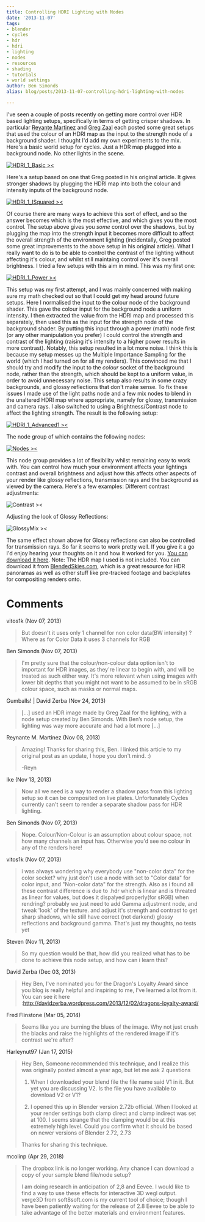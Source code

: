 ```yaml
---
title: Controlling HDRI Lighting with Nodes
date: '2013-11-07'
tags:
- blender
- cycles
- hdr
- hdri
- lighting
- nodes
- resources
- shading
- tutorials
- world settings
author: Ben Simonds
alias: blog/posts/2013-11-07-controlling-hdri-lighting-with-nodes

---
```


I've seen a couple of posts recently on getting more control over HDR based lighting setups, specifically in terms of getting crisper shadows. In particular [Reyante Martinez](http://reynantem.blogspot.co.uk/2013/07/proper-hdr-lighting-remix.html) and [Greg Zaal](http://adaptivesamples.com/2013/07/24/cif-2-hdr-lighting/) each posted some great setups that used the colour of an HDRI map as the input to the strength node of a background shader. I thought I'd add my own experiments to the mix. Here's a basic world setup for cycles. Just a HDR map plugged into a background node. No other lights in the scene.

[![HDRI_1_Basic ><](/images/old/hdri_1_basic1.png?w=950)](/images/old/hdri_1_basic1.png)

 Here's a setup based on one that Greg posted in his original article. It gives stronger shadows by plugging the HDRI map into both the colour and intensity inputs of the background node.

[![HDRI_1_ISquared ><](/images/old/hdri_1_isquared.png?w=950)](/images/old/hdri_1_isquared.png)

 Of course there are many ways to achieve this sort of effect, and so the answer becomes which is the most effective, and which gives you the most control. The setup above gives you _some_ control over the shadows, but by plugging the map into the strength input it becomes more difficult to affect the overall strength of the environment lighting (incidentally, Greg posted some great improvements to the above setup in his original article). What I really want to do is to be able to control the contrast of the lighting without affecting it's colour, and whilst still maintaing control over it's overall brightness. I tried a few setups with this aim in mind. This was my first one:

[![HDRI_1_Power ><](/images/old/hdri_1_power.png?w=950)](/images/old/hdri_1_power.png)

 This setup was my first attempt, and I was mainly concerned with making sure my math checked out so that I could get my head around future setups. Here I normalised the input to the colour node of the background shader. This gave the colour input for the background node a uniform intensity. I then extracted the value from the HDRI map and processed this separately, then used this as the input for the strength node of the background shader. By putting this input through a power (math) node first (or any other manipulation you prefer) I could control the strength and contrast of the lighting (raising it's intensity to a higher power results in more contrast). Notably, this setup resulted in a lot more noise. I think this is because my setup messes up the Multiple Importance Sampling for the world (which I had turned on for all my renders). This convinced me that I should try and modify the input to the _colour_ socket of the background node, rather than the strength, which should be kept to a uniform value, in order to avoid unnecessary noise. This setup also results in some crazy backgrounds, and glossy reflections that don't make sense. To fix these issues I made use of the light paths node and a few mix nodes to blend in the unaltered HDRI map where appropriate, namely for glossy, transmission and camera rays. I also switched to using a Brightness/Contrast node to affect the lighting strength. The result is the following setup:

[![HDRI_1_Advanced1 ><](/images/old/hdri_1_advanced1.png?w=950)](/images/old/hdri_1_advanced1.png)

 The node group of which contains the following nodes:

[![Nodes ><](/images/old/nodes.png?w=950)](/images/old/nodes.png)

 This node group provides a lot of flexibility whilst remaining easy to work with. You can control how much your environment affects your lightings contrast and overall brightness and adjust how this affects other aspects of your render like glossy reflections, transmission rays and the background as viewed by the camera. Here's a few examples: Different contrast adjustments:

![Contrast ><](/images/old/contrast.png)



 Adjusting the look of Glossy Reflections:

![GlossyMix ><](/images/old/glossymix.png)


 The same effect shown above for Glossy reflections can also be controlled for transmission rays. So far it seems to work pretty well. If you give it a go I'd enjoy hearing your thoughts on it and how it worked for you. [You can download it here](https://dl.dropboxusercontent.com/u/180363/Hosting/HDRI_Lighting%20Control_V1.blend). Note: The HDR map I used is not included. You can download it from [BlendedSkies.com](http://blendedskies.com/MediaDetails/tabid/89/ProductID/18/Default.aspx), which is a great resource for HDR panoramas as well as other stuff like pre-tracked footage and backplates for compositing renders onto.





# Comments


vitos1k (Nov 07, 2013)
> But doesn't it uses only 1 channel for  non color data(BW intensity) ? Where as for Color Data it uses 3 channels for RGB

Ben Simonds (Nov 07, 2013)
> I'm pretty sure that the colour/non-colour data option isn't to important for HDR images, as they're linear to begin with, and will be treated as such either way. It's more relevant when using images with lower bit depths that you might not want to be assumed to be in sRGB colour space, such as masks or normal maps.

Gumballs! | David Zerba (Nov 24, 2013)
> [&#8230;] used an HDR image made by Greg Zaal for the lighting, with a node setup created by Ben Simonds. With Ben&#8217;s node setup, the lighting was way more accurate and had a lot more [&#8230;]

Reynante M. Martinez (Nov 08, 2013)
> Amazing! Thanks for sharing this, Ben.  I linked this article to my original post as an update, I hope you don't mind. :)
> 
> -Reyn

Ike (Nov 13, 2013)
> Now all we need is a way to render a shadow pass from this lighting setup so it can be composited on live plates. Unfortunately Cycles currently can't seem to render a separate shadow pass for HDR lighting.

Ben Simonds (Nov 07, 2013)
> Nope. Colour/Non-Colour is an assumption about colour space, not how many channels an input has. Otherwise you'd see no colour in any of the renders here!

vitos1k (Nov 07, 2013)
> i was always wondering why everybody use "non-color data" for the color socket? why just don't use a node with set to "Color data" for color input, and "Non-color data" for the strength. Also as i found all these contrast difference is due to .hdr which is linear and is threated as linear for values, but does it dispalyed properly(for sRGB) when rendring?
> probably we just need to add Gamma adjustment node, and tweak 'look' of the texture. and adjust it's strength and contrast to get sharp shadows, while still have correct (not darkend) glossy reflections and background gamma. That's just my thoughts, no tests yet

Steven (Nov 11, 2013)
> So my question would be that, how did you realized what has to be done to achieve this node setup, and how  can i learn this?

David Zerba (Dec 03, 2013)
> Hey Ben, I've nominated you for the Dragon's Loyalty Award since you blog is really helpful and inspiring to me, I've learned a lot from it. You can see it here :http://davidzerba.wordpress.com/2013/12/02/dragons-loyalty-award/

Fred Flinstone (Mar 05, 2014)
> Seems like you are burning the blues of the image.
> Why not just crush the blacks and raise the highlights of the rendered image if it's contrast we're after?

Harleynut97 (Jan 17, 2015)
> Hey Ben, Someone recommended this technique, and I realize this was originally posted almost a year ago, but let me ask 2 questions
> 
> 1) When I downloaded your blend file the file name said V1 in it.  But yet you are discussing V2.  Is the file you have available to download V2 or V1?
> 
> 2) I opened this up in Blender version 2.72b official.  When I looked at your render settings both clamp direct and clamp indirect was set at 100.  I seems strange that the clamping would be at this extremely high level.  Could you confirm what it should be based on newer versions of Blender 2.72, 2.73
> 
> Thanks for sharing this technique.

mcolinp (Apr 29, 2018)
> The dropbox link is no longer working. Any chance I can download a copy of your sample blend file/node setup?
> 
> I am doing research in anticipation of 2,8 and Eevee. I would like to find a way to use these effects for interactive 3D wegl output. verge3D from soft8soft.com is my current tool of choice; though I have been patiently waiting for the release of 2.8 Eevee to be able to take advantage of the better materials and environment features.
